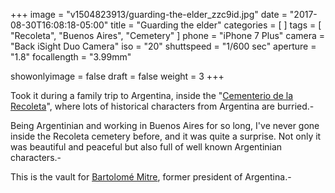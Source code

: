 +++
image = "v1504823913/guarding-the-elder_zzc9id.jpg"
date = "2017-08-30T16:08:18-05:00"
title = "Guarding the elder"
categories = [  ]
tags = [ "Recoleta", "Buenos Aires", "Cemetery" ]
phone = "iPhone 7 Plus"
camera = "Back iSight Duo Camera"
iso = "20"
shuttspeed = "1/600 sec"
aperture = "1.8"
focallength = "3.99mm"

showonlyimage = false
draft = false
weight = 3
+++

Took it during a family trip to Argentina, inside the "[Cementerio de la Recoleta][1]", where lots of historical characters from Argentina are burried.-
<!--more-->

Being Argentinian and working in Buenos Aires for so long, I've never gone inside the Recoleta cemetery before, and it was quite a surprise. Not only it was beautiful and peaceful but also full of well known Argentinian characters.-

This is the vault for [Bartolomé Mitre][2], former president of Argentina.-

[1]: https://en.wikipedia.org/wiki/La_Recoleta_Cemetery
[2]: https://en.wikipedia.org/wiki/Bartolom%C3%A9_Mitre